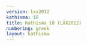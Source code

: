 ```yaml
---
version: lxx2012
kathisma: 18
title: Kathisma 18 (LXX2012)
numbering: greek
layout: kathisma
---
```

